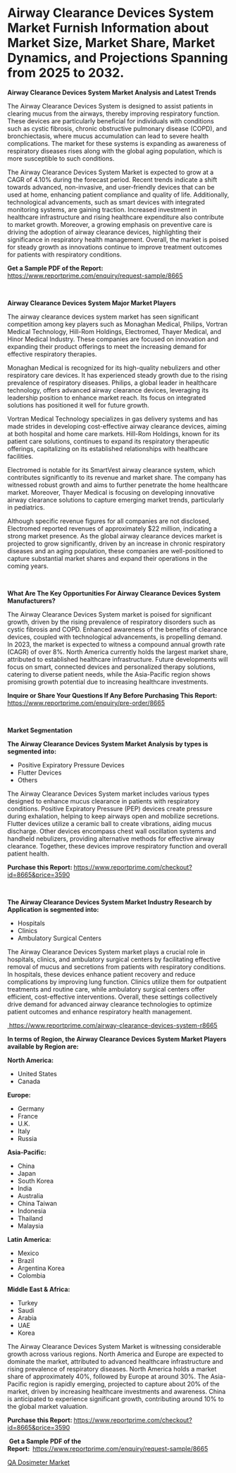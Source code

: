 <p><h1>Airway Clearance Devices System Market Furnish Information about Market Size, Market Share, Market Dynamics, and Projections Spanning from 2025 to 2032.</h1></p><p><strong>Airway Clearance Devices System Market Analysis and Latest Trends</strong></p>
<p><p>The Airway Clearance Devices System is designed to assist patients in clearing mucus from the airways, thereby improving respiratory function. These devices are particularly beneficial for individuals with conditions such as cystic fibrosis, chronic obstructive pulmonary disease (COPD), and bronchiectasis, where mucus accumulation can lead to severe health complications. The market for these systems is expanding as awareness of respiratory diseases rises along with the global aging population, which is more susceptible to such conditions.</p><p>The Airway Clearance Devices System Market is expected to grow at a CAGR of 4.10% during the forecast period. Recent trends indicate a shift towards advanced, non-invasive, and user-friendly devices that can be used at home, enhancing patient compliance and quality of life. Additionally, technological advancements, such as smart devices with integrated monitoring systems, are gaining traction. Increased investment in healthcare infrastructure and rising healthcare expenditure also contribute to market growth. Moreover, a growing emphasis on preventive care is driving the adoption of airway clearance devices, highlighting their significance in respiratory health management. Overall, the market is poised for steady growth as innovations continue to improve treatment outcomes for patients with respiratory conditions.</p></p>
<p><strong>Get a Sample PDF of the Report:&nbsp;</strong> <a href="https://www.reportprime.com/enquiry/request-sample/8665?utm_campaign=2876&utm_medium=2&utm_source=Github&utm_content=ia&utm_term=20032025&utm_id=airway-clearance-devices-system">https://www.reportprime.com/enquiry/request-sample/8665</a></p>
<p>&nbsp;</p>
<p><strong>Airway Clearance Devices System Major Market Players</strong></p>
<p><p>The airway clearance devices system market has seen significant competition among key players such as Monaghan Medical, Philips, Vortran Medical Technology, Hill-Rom Holdings, Electromed, Thayer Medical, and Hinor Medical Industry. These companies are focused on innovation and expanding their product offerings to meet the increasing demand for effective respiratory therapies.</p><p>Monaghan Medical is recognized for its high-quality nebulizers and other respiratory care devices. It has experienced steady growth due to the rising prevalence of respiratory diseases. Philips, a global leader in healthcare technology, offers advanced airway clearance devices, leveraging its leadership position to enhance market reach. Its focus on integrated solutions has positioned it well for future growth.</p><p>Vortran Medical Technology specializes in gas delivery systems and has made strides in developing cost-effective airway clearance devices, aiming at both hospital and home care markets. Hill-Rom Holdings, known for its patient care solutions, continues to expand its respiratory therapeutic offerings, capitalizing on its established relationships with healthcare facilities.</p><p>Electromed is notable for its SmartVest airway clearance system, which contributes significantly to its revenue and market share. The company has witnessed robust growth and aims to further penetrate the home healthcare market. Moreover, Thayer Medical is focusing on developing innovative airway clearance solutions to capture emerging market trends, particularly in pediatrics.</p><p>Although specific revenue figures for all companies are not disclosed, Electromed reported revenues of approximately $22 million, indicating a strong market presence. As the global airway clearance devices market is projected to grow significantly, driven by an increase in chronic respiratory diseases and an aging population, these companies are well-positioned to capture substantial market shares and expand their operations in the coming years.</p></p>
<p>&nbsp;</p>
<p><strong>What Are The Key Opportunities For Airway Clearance Devices System Manufacturers?</strong></p>
<p><p>The Airway Clearance Devices System market is poised for significant growth, driven by the rising prevalence of respiratory disorders such as cystic fibrosis and COPD. Enhanced awareness of the benefits of clearance devices, coupled with technological advancements, is propelling demand. In 2023, the market is expected to witness a compound annual growth rate (CAGR) of over 8%. North America currently holds the largest market share, attributed to established healthcare infrastructure. Future developments will focus on smart, connected devices and personalized therapy solutions, catering to diverse patient needs, while the Asia-Pacific region shows promising growth potential due to increasing healthcare investments.</p></p>
<p><strong>Inquire or Share Your Questions If Any Before Purchasing This Report:</strong> <a href="https://www.reportprime.com/enquiry/pre-order/8665?utm_campaign=2876&utm_medium=2&utm_source=Github&utm_content=ia&utm_term=20032025&utm_id=airway-clearance-devices-system">https://www.reportprime.com/enquiry/pre-order/8665</a></p>
<p>&nbsp;</p>
<p><strong>Market Segmentation</strong></p>
<p><strong>The Airway Clearance Devices System Market Analysis by types is segmented into:</strong></p>
<p><ul><li>Positive Expiratory Pressure Devices</li><li>Flutter Devices</li><li>Others</li></ul></p>
<p><p>The Airway Clearance Devices System market includes various types designed to enhance mucus clearance in patients with respiratory conditions. Positive Expiratory Pressure (PEP) devices create pressure during exhalation, helping to keep airways open and mobilize secretions. Flutter devices utilize a ceramic ball to create vibrations, aiding mucus discharge. Other devices encompass chest wall oscillation systems and handheld nebulizers, providing alternative methods for effective airway clearance. Together, these devices improve respiratory function and overall patient health.</p></p>
<p><strong>Purchase this Report:&nbsp;</strong><a href="https://www.reportprime.com/checkout?id=8665&price=3590&utm_campaign=2876&utm_medium=2&utm_source=Github&utm_content=ia&utm_term=20032025&utm_id=airway-clearance-devices-system">https://www.reportprime.com/checkout?id=8665&price=3590</a></p>
<p>&nbsp;</p>
<p><strong>The Airway Clearance Devices System Market Industry Research by Application is segmented into:</strong></p>
<p><ul><li>Hospitals</li><li>Clinics</li><li>Ambulatory Surgical Centers</li></ul></p>
<p><p>The Airway Clearance Devices System market plays a crucial role in hospitals, clinics, and ambulatory surgical centers by facilitating effective removal of mucus and secretions from patients with respiratory conditions. In hospitals, these devices enhance patient recovery and reduce complications by improving lung function. Clinics utilize them for outpatient treatments and routine care, while ambulatory surgical centers offer efficient, cost-effective interventions. Overall, these settings collectively drive demand for advanced airway clearance technologies to optimize patient outcomes and enhance respiratory health management.</p></p>
<p><a href="https://www.reportprime.com/airway-clearance-devices-system-r8665?utm_campaign=2876&utm_medium=2&utm_source=Github&utm_content=ia&utm_term=20032025&utm_id=airway-clearance-devices-system">&nbsp;https://www.reportprime.com/airway-clearance-devices-system-r8665</a></p>
<p><strong>In terms of Region, the Airway Clearance Devices System Market Players available by Region are:</strong></p>
<p>
    <p> <strong> North America: </strong>
        <ul>
            <li>United States</li>
            <li>Canada</li>
        </ul>
        </p> 
    <p> <strong> Europe: </strong>
        <ul>
            <li>Germany</li>
            <li>France</li>
            <li>U.K.</li>
            <li>Italy</li>
            <li>Russia</li>
        </ul>
        </p> 
    <p> <strong> Asia-Pacific: </strong>
        <ul>
            <li>China</li>
            <li>Japan</li>
            <li>South Korea</li>
            <li>India</li>
            <li>Australia</li>
            <li>China Taiwan</li>
            <li>Indonesia</li>
            <li>Thailand</li>
            <li>Malaysia</li>
        </ul>
        </p> 
    <p> <strong> Latin America: </strong>
        <ul>
            <li>Mexico</li>
            <li>Brazil</li>
            <li>Argentina Korea</li>
            <li>Colombia</li>
        </ul>
        </p> 
    <p> <strong> Middle East & Africa: </strong>
        <ul>
            <li>Turkey</li>
            <li>Saudi</li>
            <li>Arabia</li>
            <li>UAE</li>
            <li>Korea</li>
        </ul>
    </p>
    </p>
<p><p>The Airway Clearance Devices System Market is witnessing considerable growth across various regions. North America and Europe are expected to dominate the market, attributed to advanced healthcare infrastructure and rising prevalence of respiratory diseases. North America holds a market share of approximately 40%, followed by Europe at around 30%. The Asia-Pacific region is rapidly emerging, projected to capture about 20% of the market, driven by increasing healthcare investments and awareness. China is anticipated to experience significant growth, contributing around 10% to the global market valuation.</p></p>
<p><strong>Purchase this Report: </strong><a href="https://www.reportprime.com/checkout?id=8665&price=3590&utm_campaign=2876&utm_medium=2&utm_source=Github&utm_content=ia&utm_term=20032025&utm_id=airway-clearance-devices-system">https://www.reportprime.com/checkout?id=8665&price=3590</a></p>
<p>&nbsp;<strong>Get a Sample PDF of the Report:&nbsp;&nbsp;</strong><a href="https://www.reportprime.com/enquiry/request-sample/8665?utm_campaign=2876&utm_medium=2&utm_source=Github&utm_content=ia&utm_term=20032025&utm_id=airway-clearance-devices-system">https://www.reportprime.com/enquiry/request-sample/8665</a></p>
<p><strong></strong></p>
<p><p><a href="https://github.com/saaindosya/Market-Research-Report-List-1/blob/main/qa-dosimeter-market.md?utm_campaign=2876&utm_medium=2&utm_source=Github&utm_content=ia&utm_term=20032025&utm_id=airway-clearance-devices-system">QA Dosimeter Market</a></p></p>